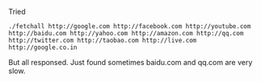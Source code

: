 Tried

```
./fetchall http://google.com http://facebook.com http://youtube.com http://baidu.com http://yahoo.com http://amazon.com http://qq.com http://twitter.com http://taobao.com http://live.com http://google.co.in
```

But all responsed. Just found sometimes baidu.com and qq.com are very slow.
